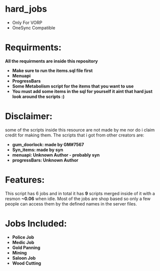# hard_jobs
- Only For VORP
- OneSync Compatible

# Requirments:
**All the requirments are inside this repository**
- **Make sure to run the items.sql file first**
- **Menuapi**
- **ProgressBars**
- **Some Metabolism script for the items that you want to use**
- **You must add some items in the sql for yourself it aint that hard just look around the scripts :)**

# Disclaimer: 
some of the scripts inside this resource are not made by me nor do i claim credit for making them. The scripts that i got from other creators are:
- **gum_doorlock: made by GM#7567**
- **Syn_items: made by syn**
- **menuapi: Unknown Author - probably syn**
- **progressBars: Unknown Author**

# Features:
This script has 6 jobs and in total it has **9** scripts merged inside of it with a resmon **~0.06** when idle. Most of the jobs are shop based so only 
a few people can access them by the defined names in the server files.

# Jobs Included:
- **Police Job**
- **Medic Job**
- **Gold Panning**
- **Mining**
- **Saloon Job**
- **Wood Cutting**
